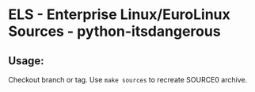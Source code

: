 # ELS - Enterprise Linux/EuroLinux Sources - python-itsdangerous
 
## Usage:
  Checkout branch or tag. Use `make sources` to recreate  SOURCE0 archive.
